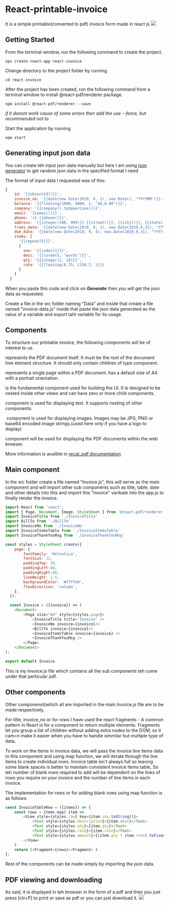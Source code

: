 # React-printable-invoice
It is a simple printable(converted to pdf) invoice form made in react js
<img src="pic1.png">

## Getting Started

From the terminal window, run the following command to create the project.
```
npx create-react-app react-invoice
```

Change directory to the project folder by running
```
cd react-invoice
```

After the project has been created, run the following command from a terminal window to install @react-pdf/renderer package.
```
npm install @react-pdf/renderer --save
```
*if it doesnt work cause of some errors then add the use --force, but recommended not to*

Start the application by running 
```
npm start
```

## Generating input json data

You can create teh input json data manually but here I am using [json generator](https://www.json-generator.com/) to get random json data in the specified format I need

The format of input data I requested was of this:
```js
{
    id: '{{objectId()}}',
    invoice_no: '{{date(new Date(2019, 0, 1), new Date(), "YYYYMM")}}-{{integer(100)}}',
    balance: '{{floating(1000, 4000, 2, "$0,0.00")}}',
    company: '{{company().toUpperCase()}}',
    email: '{{email()}}',
    phone: '+1 {{phone()}}',
    address: '{{integer(100, 999)}} {{street()}}, {{city()}}, {{state()}}, {{integer(100, 10000)}}',
    trans_date: '{{date(new Date(2019, 8, 1), new Date(2019,8,31), "YYYY-MM-dd")}}',
    due_date: '{{date(new Date(2019, 9, 4), new Date(2019,9,31), "YYYY-MM-dd")}}',
    items: [
      '{{repeat(5)}}',
      {
        sno: '{{index(1)}}',
        desc: '{{lorem(5, "words")}}',
        qty: '{{integer(2, 10)}}',
        rate: '{{floating(8.75, 1150.5, 2)}}'
      }
    ]
  }
```
When you paste this code and click on ***Generate*** then you will get the json data as requested.

Create a file in the src folder naming "Data" and inside that create a file named "invoice-data.js" inside that paste the json data generated as the value of a variable and export taht variable for its usage.

## Components

To structure our printable invoice, the following components will be of interest to us.

<Document /> represents the PDF document itself. It must be the root of the document tree element structure. It should only contain children of type <Page /> component.

<Page /> represents a single page within a PDF document. <Page /> has a default size of A4 with a portrait orientation.

<View /> is the fundamental component used for building the UI. It is designed to be nested inside other views and can have zero or more child components.

<Text /> component is used for displaying text. It supports nesting of other <Text /> components.

<Image /> component is used for displaying images. Images may be JPG, PNG or base64 encoded image strings.(used here only if you have a logo to display)

<PDFViewer /> component will be used for displaying the PDF documents within the web browser.

More information is availble in [recat_pdf documentation](https://react-pdf.org/)

## Main component

In the src folder create a file named "Invoice.js", this will serve as the main component and will import other sub components such as title, table, date  and other details into this and import this "invoice" varibale into the app.js to finally render the invoice.
```js
import React from 'react';
import { Page, Document, Image, StyleSheet } from '@react-pdf/renderer';
import InvoiceTitle from './InvoiceTitle'
import BillTo from './BillTo'
import InvoiceNo from './InvoiceNo'
import InvoiceItemsTable from './InvoiceItemsTable'
import InvoiceThankYouMsg from './InvoiceThankYouMsg'

const styles = StyleSheet.create({
    page: {
        fontFamily: 'Helvetica',
        fontSize: 11,
        paddingTop: 30,
        paddingLeft:60,
        paddingRight:60,
        lineHeight: 1.5,
        backgroundColor: '#ffffe0',
        flexDirection: 'column',
    }, 
  });

  const Invoice = ({invoice}) => (
    <Document>
        <Page size="A4" style={styles.page}>
            <InvoiceTitle title='Invoice' /> 
            <InvoiceNo invoice={invoice}/>
            <BillTo invoice={invoice}/>
            <InvoiceItemsTable invoice={invoice} />
            <InvoiceThankYouMsg />
        </Page>
    </Document>
);

export default Invoice
```
This is my Invoice.js file  which contains all the sub components teh come under that perticular pdf.

## Other components

Other componenst(which all are imported in the main Invoice.js file are to be made respectively,

For title, invoice_no or for rows I have used the react fragments - A common pattern in React is for a component to return multiple elements. Fragments let you group a list of children without adding extra nodes to the DOM, so it cam=n make it easier when you have to handle simmilar but multiple type of data.

To work on the items in invoice data, we will pass the invoice line items data to this component and using map function, we will iterate through the line items to create individual rows. Invoice table isn't always full so leaving some blank spaces is better to maintain consistent invoice items table, So teh number of blank rows required to add will be dependent on the lines of rows you require on your invoice and the number of line items in each invoice.

The implementation for rows or for adding blank rows using map function is as follows:
```js
const InvoiceTableRow = ({items}) => {
    const rows = items.map( item => 
        <View style={styles.row} key={item.sno.toString()}>
            <Text style={styles.description}>{item.desc}</Text>
            <Text style={styles.qty}>{item.qty}</Text>
            <Text style={styles.rate}>{item.rate}</Text>
            <Text style={styles.amount}>{(item.qty * item.rate).toFixed(2)}</Text>
        </View>
    )
    return (<Fragment>{rows}</Fragment> )
};
```
Rest of the components can be made simply by importing the json data.

## PDF viewing and downloading

As said, it is displayed in teh browser in the form of a pdf and then you just press [ctr+P] to print or save as pdf or you can just download it.
<img src="pic2.png">
